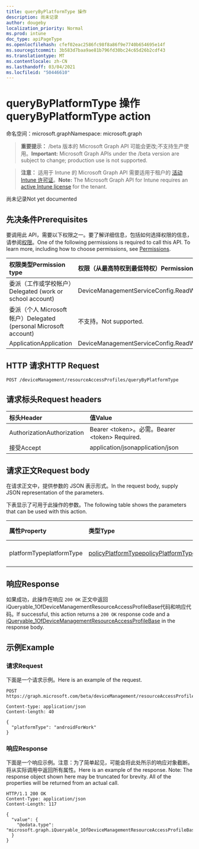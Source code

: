 ```yaml
---
title: queryByPlatformType 操作
description: 尚未记录
author: dougeby
localization_priority: Normal
ms.prod: intune
doc_type: apiPageType
ms.openlocfilehash: cfef02eac2586fc98f8a86f9e7740b654695e14f
ms.sourcegitcommit: 3b583d7baa9ae81b796fd30bc24c65d26b2cdf43
ms.translationtype: MT
ms.contentlocale: zh-CN
ms.lasthandoff: 03/04/2021
ms.locfileid: "50446610"
---
```

# <a name="querybyplatformtype-action"></a><span data-ttu-id="84b56-103">queryByPlatformType 操作</span><span class="sxs-lookup"><span data-stu-id="84b56-103">queryByPlatformType action</span></span>

<span data-ttu-id="84b56-104">命名空间：microsoft.graph</span><span class="sxs-lookup"><span data-stu-id="84b56-104">Namespace: microsoft.graph</span></span>

> <span data-ttu-id="84b56-105">**重要提示：** /beta 版本的 Microsoft Graph API 可能会更改;不支持生产使用。</span><span class="sxs-lookup"><span data-stu-id="84b56-105">**Important:** Microsoft Graph APIs under the /beta version are subject to change; production use is not supported.</span></span>

> <span data-ttu-id="84b56-106">**注意：** 适用于 Intune 的 Microsoft Graph API 需要适用于租户的 [活动 Intune 许可证](https://go.microsoft.com/fwlink/?linkid=839381)。</span><span class="sxs-lookup"><span data-stu-id="84b56-106">**Note:** The Microsoft Graph API for Intune requires an [active Intune license](https://go.microsoft.com/fwlink/?linkid=839381) for the tenant.</span></span>

<span data-ttu-id="84b56-107">尚未记录</span><span class="sxs-lookup"><span data-stu-id="84b56-107">Not yet documented</span></span>

## <a name="prerequisites"></a><span data-ttu-id="84b56-108">先决条件</span><span class="sxs-lookup"><span data-stu-id="84b56-108">Prerequisites</span></span>
<span data-ttu-id="84b56-p101">要调用此 API，需要以下权限之一。要了解详细信息，包括如何选择权限的信息，请参阅[权限](/graph/permissions-reference)。</span><span class="sxs-lookup"><span data-stu-id="84b56-p101">One of the following permissions is required to call this API. To learn more, including how to choose permissions, see [Permissions](/graph/permissions-reference).</span></span>

|<span data-ttu-id="84b56-111">权限类型</span><span class="sxs-lookup"><span data-stu-id="84b56-111">Permission type</span></span>|<span data-ttu-id="84b56-112">权限（从最高特权到最低特权）</span><span class="sxs-lookup"><span data-stu-id="84b56-112">Permissions (from most to least privileged)</span></span>|
|:---|:---|
|<span data-ttu-id="84b56-113">委派（工作或学校帐户）</span><span class="sxs-lookup"><span data-stu-id="84b56-113">Delegated (work or school account)</span></span>|<span data-ttu-id="84b56-114">DeviceManagementServiceConfig.ReadWrite.All</span><span class="sxs-lookup"><span data-stu-id="84b56-114">DeviceManagementServiceConfig.ReadWrite.All</span></span>|
|<span data-ttu-id="84b56-115">委派（个人 Microsoft 帐户）</span><span class="sxs-lookup"><span data-stu-id="84b56-115">Delegated (personal Microsoft account)</span></span>|<span data-ttu-id="84b56-116">不支持。</span><span class="sxs-lookup"><span data-stu-id="84b56-116">Not supported.</span></span>|
|<span data-ttu-id="84b56-117">Application</span><span class="sxs-lookup"><span data-stu-id="84b56-117">Application</span></span>|<span data-ttu-id="84b56-118">DeviceManagementServiceConfig.ReadWrite.All</span><span class="sxs-lookup"><span data-stu-id="84b56-118">DeviceManagementServiceConfig.ReadWrite.All</span></span>|

## <a name="http-request"></a><span data-ttu-id="84b56-119">HTTP 请求</span><span class="sxs-lookup"><span data-stu-id="84b56-119">HTTP Request</span></span>
<!-- {
  "blockType": "ignored"
}
-->
``` http
POST /deviceManagement/resourceAccessProfiles/queryByPlatformType
```

## <a name="request-headers"></a><span data-ttu-id="84b56-120">请求标头</span><span class="sxs-lookup"><span data-stu-id="84b56-120">Request headers</span></span>
|<span data-ttu-id="84b56-121">标头</span><span class="sxs-lookup"><span data-stu-id="84b56-121">Header</span></span>|<span data-ttu-id="84b56-122">值</span><span class="sxs-lookup"><span data-stu-id="84b56-122">Value</span></span>|
|:---|:---|
|<span data-ttu-id="84b56-123">Authorization</span><span class="sxs-lookup"><span data-stu-id="84b56-123">Authorization</span></span>|<span data-ttu-id="84b56-124">Bearer &lt;token&gt;。必需。</span><span class="sxs-lookup"><span data-stu-id="84b56-124">Bearer &lt;token&gt; Required.</span></span>|
|<span data-ttu-id="84b56-125">接受</span><span class="sxs-lookup"><span data-stu-id="84b56-125">Accept</span></span>|<span data-ttu-id="84b56-126">application/json</span><span class="sxs-lookup"><span data-stu-id="84b56-126">application/json</span></span>|

## <a name="request-body"></a><span data-ttu-id="84b56-127">请求正文</span><span class="sxs-lookup"><span data-stu-id="84b56-127">Request body</span></span>
<span data-ttu-id="84b56-128">在请求正文中，提供参数的 JSON 表示形式。</span><span class="sxs-lookup"><span data-stu-id="84b56-128">In the request body, supply JSON representation of the parameters.</span></span>

<span data-ttu-id="84b56-129">下表显示了可用于此操作的参数。</span><span class="sxs-lookup"><span data-stu-id="84b56-129">The following table shows the parameters that can be used with this action.</span></span>

|<span data-ttu-id="84b56-130">属性</span><span class="sxs-lookup"><span data-stu-id="84b56-130">Property</span></span>|<span data-ttu-id="84b56-131">类型</span><span class="sxs-lookup"><span data-stu-id="84b56-131">Type</span></span>|<span data-ttu-id="84b56-132">说明</span><span class="sxs-lookup"><span data-stu-id="84b56-132">Description</span></span>|
|:---|:---|:---|
|<span data-ttu-id="84b56-133">platformType</span><span class="sxs-lookup"><span data-stu-id="84b56-133">platformType</span></span>|[<span data-ttu-id="84b56-134">policyPlatformType</span><span class="sxs-lookup"><span data-stu-id="84b56-134">policyPlatformType</span></span>](../resources/intune-shared-policyplatformtype.md)|<span data-ttu-id="84b56-135">尚未记录</span><span class="sxs-lookup"><span data-stu-id="84b56-135">Not yet documented</span></span>|



## <a name="response"></a><span data-ttu-id="84b56-136">响应</span><span class="sxs-lookup"><span data-stu-id="84b56-136">Response</span></span>
<span data-ttu-id="84b56-137">如果成功，此操作在响应 `200 OK` 正文中返回iQueryable_1OfDeviceManagementResourceAccessProfileBase代码[](../resources/intune-rapolicy-iqueryable_1ofdevicemanagementresourceaccessprofilebase.md)和响应代码。</span><span class="sxs-lookup"><span data-stu-id="84b56-137">If successful, this action returns a `200 OK` response code and a [iQueryable_1OfDeviceManagementResourceAccessProfileBase](../resources/intune-rapolicy-iqueryable_1ofdevicemanagementresourceaccessprofilebase.md) in the response body.</span></span>

## <a name="example"></a><span data-ttu-id="84b56-138">示例</span><span class="sxs-lookup"><span data-stu-id="84b56-138">Example</span></span>

### <a name="request"></a><span data-ttu-id="84b56-139">请求</span><span class="sxs-lookup"><span data-stu-id="84b56-139">Request</span></span>
<span data-ttu-id="84b56-140">下面是一个请求示例。</span><span class="sxs-lookup"><span data-stu-id="84b56-140">Here is an example of the request.</span></span>
``` http
POST https://graph.microsoft.com/beta/deviceManagement/resourceAccessProfiles/queryByPlatformType

Content-type: application/json
Content-length: 40

{
  "platformType": "androidForWork"
}
```

### <a name="response"></a><span data-ttu-id="84b56-141">响应</span><span class="sxs-lookup"><span data-stu-id="84b56-141">Response</span></span>
<span data-ttu-id="84b56-p102">下面是一个响应示例。注意：为了简单起见，可能会将此处所示的响应对象截断。将从实际调用中返回所有属性。</span><span class="sxs-lookup"><span data-stu-id="84b56-p102">Here is an example of the response. Note: The response object shown here may be truncated for brevity. All of the properties will be returned from an actual call.</span></span>
``` http
HTTP/1.1 200 OK
Content-Type: application/json
Content-Length: 117

{
  "value": {
    "@odata.type": "microsoft.graph.iQueryable_1OfDeviceManagementResourceAccessProfileBase"
  }
}
```




